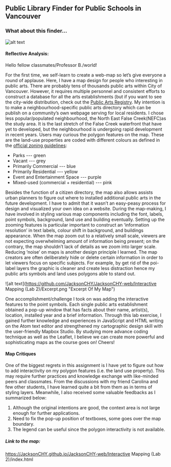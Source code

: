## Public Library Finder for Public Schools in Vancouver


### What about this finder… 

![alt text][logo]

[logo]:https://github.com/JacksonCHY/JacksonCHY-web/Interactive%Mapping%(Lab%2)/Overview.png "Public Library Finder for Vancouver Public Schools"
#### Reflective Analysis: 

Hello fellow classmates/Professor B./world! 

For the first time, we self-learn to create a web-map so let’s give everyone a round of applause. Here, I have a map design for people who interesting in public arts. There are probably tens of thousands public arts within City of Vancouver. However, it requires multiple personnel and consistent efforts to construct a database for all the arts establishments (but if you want to see the city-wide distribution, check out the  [Public Arts Registry](https://covapp.vancouver.ca/PublicArtRegistry/HomePage.aspx). My intention is to make a neighbourhood-specific public arts directory which can be publish on a community’s own webpage serving for local residents. I chose less popular/populated neighbourhood, the North East False Creek(NEFC)as the study area. It is the last stretch of the False Creek waterfront that have yet to developed, but the neighbourhood is undergoing rapid development in recent years. Users may curious the polygon features on the map. These are the land-use properties are coded with different colours as defined in the [official zoning guidelines]( https://vancouver.ca/home-property-development/northeast-false-creek.asp): 
- Parks --- green
- Vacant --- grey
- Primarily Commercial --- blue
- Primarily Residential --- yellow
- Event and Entertainment Space --- purple
- Mixed-used (commercial + residential) --- pink

Besides the function of a citizen directory, the map also allows assists urban planners to figure out where to installed additional public arts in the future development. 
I have to admit that it wasn’t an easy-peasy process for design and visualized your own idea on a website. During the map-making, I have involved in styling various map components including the font, labels, point symbols, background, land use and building eventually. Setting up the zooming features is particular important to construct an ‘information resolution’ in text labels, colour shift in background, and buildings appearance. When the map zoom out to a relatively small scale, viewers are not expecting overwhelming amount of information being present; on the contrary, the map shouldn’t lack of details as we zoom into larger scale. Reducing ‘noise’ on maps is another design principle I learned. The map creators are often deliberately hide or delete certain information in order to let viewers focus on specific subjects. For example, by get rid of the poi-label layers the graphic is cleaner and create less distraction hence my public arts symbols and land uses polygons able to stand out.

![alt text](https://github.com/JacksonCHY/JacksonCHY-web/Interactive Mapping (Lab 2)/Excerpt.png "Excerpt Of My Map")

One accomplishment/challenge I took on was adding the interactive features to the point symbols. Each single public arts establishment obtained a pop-up window that has facts about their name, artist(s), location, installed year and a brief information. Through this lab exercise, I gained further knowledge and experiences in JavaScript and HTML writing on the Atom text editor and strengthened my cartographic design skill with the user-friendly Mapbox Studio. By studying more advance coding technique as well as the Leaflet, I believe we can create more powerful and sophisticating maps as the course goes on!
Cheers!

#### Map Critiques
One of the biggest regrets in this assignment is I have yet to figure out how to add interactivity on my polygon features (i.e. the land use property). This may require further practices and knowledge exchange with like-minded peers and classmates. From the discussions with my friend Carolina and few other students, I have learned quite a bit from them as in terms of styling layers. Meanwhile, I also received some valuable feedbacks as I summarized below: 

1.	Although the original intentions are good, the context area is not large enough for further applications. 
2.	Need to fix the pop-up position of textboxes, some goes over the map boundary.
3.	The legend can be useful since the polygon interactivity is not available. 

##### Link to the map: 
https://JacksonCHY.github.io/JacksonCHY-web/Interactive Mapping (Lab 2)/index.html
